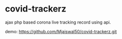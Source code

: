 # covid-trackerz
ajax php based corona live tracking record using api.

demo:
https://github.com/Mjaiswal50/covid-trackerz.git
